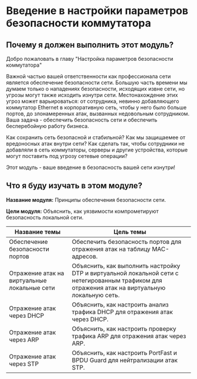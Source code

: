 #  Введение в настройки параметров безопасности коммутатора

<!-- 11.0.1-->
## Почему я должен выполнить этот модуль?

Добро пожаловать в главу "Настройка параметров безопасности коммутатора"

Важной частью вашей ответственности как профессионала сети является обеспечение безопасности сети. Большую часть времени мы думаем только о нападениях безопасности, исходящих извне сети, но угрозы могут также исходить изнутри сети. Местонахождение этих угроз может варьироваться: от сотрудника, невинно добавляющего коммутатор Ethernet в корпоративную сеть, чтобы у него было больше портов, до злонамеренных атак, вызванных недовольным сотрудником. Ваша задача - обеспечить безопасность сети и обеспечить бесперебойную работу бизнеса.

Как сохранить сеть безопасной и стабильной? Как мы защищаемее от вредоносных атак внутри сети? Как сделать так, чтобы сотрудники не добавляли в сеть коммутаторы, серверы и другие устройства, которые могут поставить под угрозу сетевые операции?

Этот модуль - ваше введение в безопасность вашей сети изнутри!


<!-- 11.0.2-->
## Что я буду изучать в этом модуле?

**Название модуля:** Принципы обеспечения безопасности сети.

**Цели модуля:** Объяснить, как уязвимости компрометируют безопасность локальной сети.

| **Название темы** | **Цель темы** |
| --- | --- |
| Обеспечение безопасности портов | Обеспечить безопасность портов для отражения атак на таблицу MAC-адресов. |
| Отражение атак на виртуальные локальные сети | Объяснить, как выполнить настройку DTP и виртуальной локальной сети с нетегированным трафиком для отражения атак на виртуальную локальную сеть. |
| Отражение атак через DHCP | Объяснить, как настроить анализ трафика DHCP для отражения атак через DHCP. |
| Отражение атак через ARP | Объяснить, как настроить проверку трафика ARP для отражения атак через ARP. |
| Отражение атак через STP | Объяснить, как настроить PortFast и BPDU Guard для нейтрализации атак STP. |
